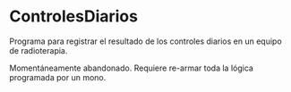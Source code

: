 # ControlesDiarios
Programa para registrar el resultado de los controles diarios en un equipo de radioterapia.

Momentáneamente abandonado. Requiere re-armar toda la lógica programada por un mono.
